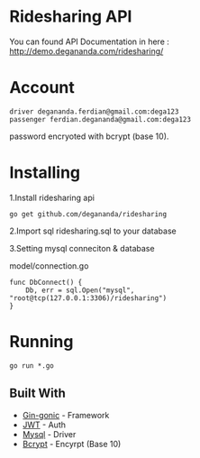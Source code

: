 # Ridesharing API

You can found API Documentation in here : http://demo.degananda.com/ridesharing/

# Account

```
driver degananda.ferdian@gmail.com:dega123
passenger ferdian.degananda@gmail.com:dega123
```

password encryoted with bcrypt (base 10).

# Installing

1.Install ridesharing api

```
go get github.com/degananda/ridesharing
```

2.Import sql  ridesharing.sql to your database

3.Setting mysql conneciton & database

model/connection.go

```
func DbConnect() {
	Db, err = sql.Open("mysql", "root@tcp(127.0.0.1:3306)/ridesharing")
}
```

# Running

```
go run *.go
```

## Built With

* [Gin-gonic](https://github.com/gin-gonic/gin) - Framework
* [JWT](github.com/dgrijalva/jwt-go) - Auth
* [Mysql](https://github.com/go-sql-driver/mysql) - Driver
* [Bcrypt](golang.org/x/crypto/bcrypt) - Encyrpt (Base 10)

